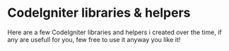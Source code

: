 CodeIgniter libraries & helpers
====================================

Here are a few CodeIgniter libraries and helpers i created over the time, if any are usefull for you, few free to use it anyway you like it!

